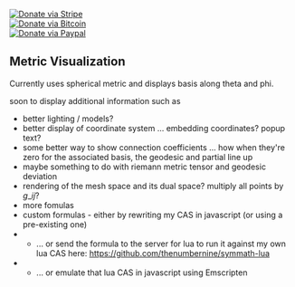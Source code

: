 [![Donate via Stripe](https://img.shields.io/badge/Donate-Stripe-green.svg)](https://buy.stripe.com/00gbJZ0OdcNs9zi288)<br>
[![Donate via Bitcoin](https://img.shields.io/badge/Donate-Bitcoin-green.svg)](bitcoin:37fsp7qQKU8XoHZGRQvVzQVP8FrEJ73cSJ)<br>
[![Donate via Paypal](https://img.shields.io/badge/Donate-Paypal-green.svg)](https://buy.stripe.com/00gbJZ0OdcNs9zi288)

## Metric Visualization

Currently uses spherical metric and displays basis along theta and phi.

soon to display additional information such as
- better lighting / models?
- better display of coordinate system ... embedding coordinates? popup text?
- some better way to show connection coefficients ... how when they're zero for the associated basis, the geodesic and partial line up
- maybe something to do with riemann metric tensor and geodesic deviation
- rendering of the mesh space and its dual space? multiply all points by $g\_{ij}$?
- more fomulas
- custom formulas - either by rewriting my CAS in javascript (or using a pre-existing one)
- - ... or send the formula to the server for lua to run it against my own lua CAS here: https://github.com/thenumbernine/symmath-lua
- - ... or emulate that lua CAS in javascript using Emscripten

